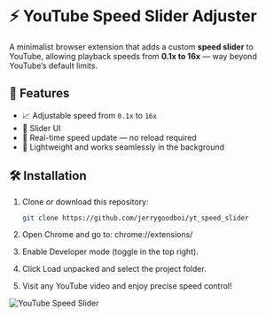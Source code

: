 # ⚡ YouTube Speed Slider Adjuster

A minimalist browser extension that adds a custom **speed slider** to YouTube, allowing playback speeds from **0.1x to 16x** — way beyond YouTube’s default limits.

## 🎯 Features

- 📈 Adjustable speed from `0.1x` to `16x`  
- 🧭 Slider UI 
- 🔄 Real-time speed update — no reload required  
- 🧩 Lightweight and works seamlessly in the background  

## 🛠️ Installation

1. Clone or download this repository:
   ```bash
   git clone https://github.com/jerrygoodboi/yt_speed_slider
2. Open Chrome and go to: chrome://extensions/

3. Enable Developer mode (toggle in the top right).

4. Click Load unpacked and select the project folder.

5. Visit any YouTube video and enjoy precise speed control!

![YouTube Speed Slider](stuff.png)
